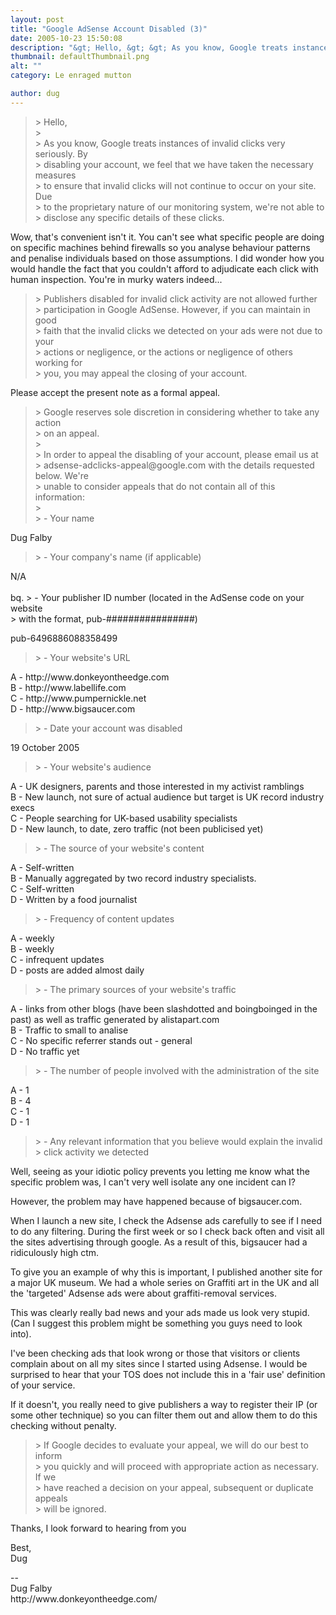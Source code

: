 ```yaml
---
layout: post
title: "Google AdSense Account Disabled (3)"
date: 2005-10-23 15:50:08
description: "&gt; Hello, &gt; &gt; As you know, Google treats instances of invalid clicks very seriously. By &gt; disabling your account, we feel that we have taken the necessary measures &gt; to ensure that invalid clicks will not continue to occur&#8230;"
thumbnail: defaultThumbnail.png
alt: ""
category: Le enraged mutton

author: dug
---
```


<blockquote><p>&gt; Hello,<br />
&gt; <br />
&gt; As you know, Google treats instances of invalid clicks very seriously. By<br />
&gt; disabling your account, we feel that we have taken the necessary measures<br />
&gt; to ensure that invalid clicks will not continue to occur on your site. Due<br />
&gt; to the proprietary nature of our monitoring system, we're not able to<br />
&gt; disclose any specific details of these clicks.</p></blockquote>

<p>Wow, that's convenient isn't it. You can't see what specific people are doing on specific machines behind firewalls so you analyse behaviour patterns and penalise individuals based on those assumptions. I did wonder how you would handle the fact that you couldn't afford to adjudicate each click with human inspection. You're in murky waters indeed...</p>

<blockquote><p>&gt; Publishers disabled for invalid click activity are not allowed further<br />
&gt; participation in Google AdSense. However, if you can maintain in good<br />
&gt; faith that the invalid clicks we detected on your ads were not due to your<br />
&gt; actions or negligence, or the actions or negligence of others working for<br />
&gt; you, you may appeal the closing of your account.</p></blockquote>

<p>Please accept the present note as a formal appeal.</p>

<blockquote><p>&gt; Google reserves sole discretion in considering whether to take any action<br />
&gt; on an appeal.<br />
&gt; <br />
&gt; In order to appeal the disabling of your account, please email us at<br />
&gt; adsense-adclicks-appeal@google.com with the details requested below. We're<br />
&gt; unable to consider appeals that do not contain all of this information:<br />
&gt; <br />
&gt; - Your name</p></blockquote>

<p>Dug Falby</p>

<blockquote><p>&gt; - Your company's name (if applicable)</p></blockquote>

<p>N/A<br />
 <br />
bq. &gt; - Your publisher ID number (located in the AdSense code on your website<br />
&gt; with the format, pub-################)</p>

<p>pub-6496886088358499</p>

<blockquote><p>&gt; - Your website's <span class="caps">URL</span></p></blockquote>

<p>A - http://www.donkeyontheedge.com<br />
B - http://www.labellife.com<br />
C - http://www.pumpernickle.net<br />
D - http://www.bigsaucer.com</p>

<blockquote><p>&gt; - Date your account was disabled</p></blockquote>

<p>19 October 2005</p>

<blockquote><p>&gt; - Your website's audience</p></blockquote>

<p>A - UK designers, parents and those interested in my activist ramblings<br />
B - New launch, not sure of actual audience but target is UK record industry execs<br />
C - People searching for UK-based usability specialists<br />
D - New launch, to date, zero traffic (not been publicised yet)</p>

<blockquote><p>&gt; - The source of your website's content</p></blockquote>

<p>A - Self-written<br />
B - Manually aggregated by two record industry specialists.<br />
C - Self-written<br />
D - Written by a food journalist</p>

<blockquote><p>&gt; - Frequency of content updates</p></blockquote>

<p>A - weekly<br />
B - weekly<br />
C - infrequent updates<br />
D - posts are added almost daily</p>

<blockquote><p>&gt; - The primary sources of your website's traffic</p></blockquote>

<p>A - links from other blogs (have been slashdotted and boingboinged in the past) as well as traffic generated by alistapart.com<br />
B - Traffic to small to analise<br />
C - No specific referrer stands out - general<br />
D - No traffic yet</p>

<blockquote><p>&gt; - The number of people involved with the administration of the site</p></blockquote>

<p>A - 1<br />
B - 4<br />
C - 1<br />
D - 1</p>

<blockquote><p>&gt; - Any relevant information that you believe would explain the invalid<br />
&gt; click activity we detected</p></blockquote>

<p>Well, seeing as your idiotic policy prevents you letting me know what the specific problem was, I can't very well isolate any one incident can I?</p>

<p>However, the problem may have happened because of bigsaucer.com.</p>

<p>When I launch a new site, I check the Adsense ads carefully to see if I need to do any filtering. During the first week or so I check back often and visit all the sites advertising through google. As a result of this, bigsaucer had a ridiculously high ctm.</p>

<p>To give you an example of why this is important, I published another site for a major UK museum. We had a whole series on Graffiti art in the UK and all the 'targeted' Adsense ads were about graffiti-removal services. </p>

<p>This was clearly really bad news and your ads made us look very stupid. (Can I suggest this problem might be something you guys need to look into).</p>

<p>I've been checking ads that look wrong or those that visitors or clients complain about on all my sites since I started using Adsense. I would be surprised to hear that your <span class="caps">TOS </span>does not include this in a 'fair use' definition of your service.</p>

<p>If it doesn't, you really need to give publishers a way to register their IP (or some other technique) so you can filter them out and allow them to do this checking without penalty.</p>


<blockquote><p>&gt; If Google decides to evaluate your appeal, we will do our best to inform<br />
&gt; you quickly and will proceed with appropriate action as necessary. If we<br />
&gt; have reached a decision on your appeal, subsequent or duplicate appeals<br />
&gt; will be ignored.</p></blockquote>

<p>Thanks, I look forward to hearing from you</p>

<p>Best,<br />
Dug</p>



<p>-- <br />
Dug Falby<br />
http://www.donkeyontheedge.com/</p>
